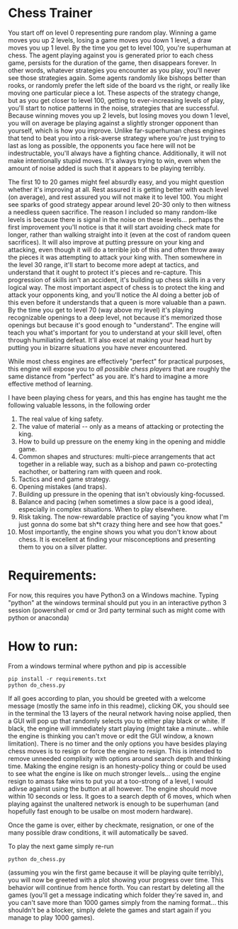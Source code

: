 # Chess Trainer 

You start off on level 0 representing pure random play. Winning a game moves you up 2 levels, losing a game moves you down 1 level, a draw moves you up 1 level. By the time you get to level 100, you're superhuman at chess. The agent playing against you is generated prior to each chess game, persists for the duration of the game, then disappears forever. In other words, whatever strategies you encounter as you play, you'll never see those strategies again. Some agents randomly like bishops better than rooks, or randomly prefer the left side of the board vs the right, or really like moving one particular piece a lot. These aspects of the strategy change, but as you get closer to level 100, getting to ever-increasing levels of play, you'll start to notice patterns in the noise, strategies that are successful. Because winning moves you up 2 levels, but losing moves you down 1 level, you will on average be playing against a slightly stronger opponent than yourself, which is how you improve. Unlike far-superhuman chess engines that tend to beat you into a risk-averse strategy where you're just trying to last as long as possible, the opponents you face here will not be indestructable, you'll always have a fighting chance. Additionally, it will not make intentionally stupid moves. It's always trying to win, even when the amount of noise added is such that it appears to be playing terribly. 

The first 10 to 20 games might feel absurdly easy, and you might question whether it's improving at all. Rest assured it is getting better with each level (on average), and rest assured you will not make it to level 100. You might see sparks of good strategy appear around level 20-30 only to then witness a needless queen sacrifice. The reason I included so many random-like levels is because there is signal in the noise on these levels... perhaps the first improvement you'll notice is that it will start avoiding check mate for longer, rather than walking straight into it (even at the cost of random queen sacrifices). It will also improve at putting pressure on your king and attacking, even though it will do a terrible job of this and often throw away the pieces it was attempting to attack your king with. Then somewhere in the level 30 range, it'll start to become more adept at tactics, and understand that it ought to protect it's pieces and re-capture. This progression of skills isn't an accident, it's building up chess skills in a very logical way. The most important aspect of chess is to protect the king and attack your opponents king, and you'll notice the AI doing a better job of this even before it understands that a queen is more valuable than a pawn. By the time you get to level 70 (way above my level) it's playing recognizable openings to a deep level, not because it's memorized those openings but because it's good enough to "understand". The engine will teach you what's important for you to understand at your skill level, often through humiliating defeat. It'll also excel at making your head hurt by putting you in bizarre situations you have never encountered. 

While most chess engines are effectively "perfect" for practical purposes, this engine will expose you to *all possible chess players* that are roughly the same distance from "perfect" as you are. It's hard to imagine a more effective method of learning.

I have been playing chess for years, and this has engine has taught me the following valuable lessons, in the following order
1. The real value of king safety.
1. The value of material -- only as a means of attacking or protecting the king.
1. How to build up pressure on the enemy king in the opening and middle game.
1. Common shapes and structures: multi-piece arrangements that act together in a reliable way, such as a bishop and pawn co-protecting eachother, or battering ram with queen and rook.
1. Tactics and end game strategy.
1. Opening mistakes (and traps).
1. Building up pressure in the opening that isn't obviously king-focussed.
1. Balance and pacing (when sometimes a slow pace is a good idea), especially in complex situations. When to play elsewhere.
1. Risk taking. The now-rewardable practice of saying "you know what I'm just gonna do some bat sh*t crazy thing here and see how that goes."
1. Most importantly, the engine shows you what you don't know about chess. It is excellent at finding your misconceptions and presenting them to you on a silver platter.


# Requirements: 

For now, this requires you have Python3 on a Windows machine. Typing "python" at the windows terminal should put you in an interactive python 3 session (powershell or cmd or 3rd party terminal such as might come with python or anaconda)

# How to run:
From a windows terminal where python and pip is accessible
```
pip install -r requirements.txt
python do_chess.py
```
If all goes according to plan, you should be greeted with a welcome message (mostly the same info in this readme), clicking OK, you should see in the terminal the 13 layers of the neural network having noise applied, then a GUI will pop up that randomly selects you to either play black or white. If black, the engine will immediately start playing (might take a minute... while the engine is thinking you can't move or edit the GUI window, a known limitation). There is no timer and the only options you have besides playing chess moves is to resign or force the engine to resign. This is intended to remove unneeded complixity with options around search depth and thinking time. Making the engine resign is an honesty-policy thing or could be used to see what the engine is like on much stronger levels... using the engine resign to amass fake wins to put you at a too-strong of a level, I would adivse against using the button at all however. The engine should move within 10 seconds or less. It goes to a search depth of 6 moves, which when playing against the unaltered network is enough to be superhuman (and hopefully fast enough to be usalbe on most modern hardware).

Once the game is over, either by checkmate, resignation, or one of the many possible draw conditions, it will automatically be saved. 

To play the next game simply re-run 
```
python do_chess.py
```

(assuming you win the first game because it will be playing quite terribly), you will now be greeted with a plot showing your progress over time. This behavior will continue from hence forth. You can restart by deleting all the games (you'll get a message indicating which folder they're saved in, and you can't save more than 1000 games simply from the naming format... this shouldn't be a blocker, simply delete the games and start again if you manage to play 1000 games). 